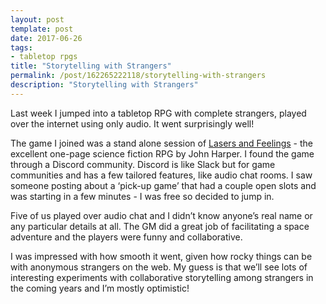 ```yaml
---
layout: post
template: post
date: 2017-06-26
tags:
- tabletop rpgs
title: "Storytelling with Strangers"
permalink: /post/162265222118/storytelling-with-strangers
description: "Storytelling with Strangers"
---
```

<p>Last week I jumped into a tabletop RPG with complete strangers, played over the internet using only audio. It went surprisingly well!</p><p>The game I joined was a stand alone session of <a href="onesevendesign.com/lasers_and_feelings_rpg.pdf">Lasers and Feelings</a> - the excellent one-page science fiction RPG by John Harper. I found the game through a Discord community. Discord is like Slack but for game communities and has a few tailored features, like audio chat rooms. I saw someone posting about a&nbsp;‘pick-up game’ that had a couple open slots and was starting in a few minutes - I was free so decided to jump in.</p><p>Five of us played over audio chat and I didn’t know anyone’s real name or any particular details at all. The GM did a great job of facilitating a space adventure and the players were funny and collaborative.</p><p>I was impressed with how smooth it went, given how rocky things can be with anonymous strangers on the web. My guess is that we’ll see lots of interesting experiments with collaborative storytelling among strangers in the coming years and I’m mostly optimistic!</p>